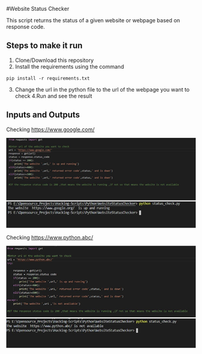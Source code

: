 #Website Status Checker

This script returns the status of a given website or webpage based on response code.

## Steps to make it run

1. Clone/Download this repository
2. Install the requirements using the command
```
pip install -r requirements.txt
```
3. Change the url in the python file to the url of the webpage you want to check
4.Run and see the result

## Inputs and Outputs
Checking https://www.google.com/

![Project Image](images/input-1.JPG)
![Project Image](images/output-1.JPG)

Checking https://www.python.abc/

![Project Image](images/input-2.JPG)
![Project Image](images/output-2.JPG)

